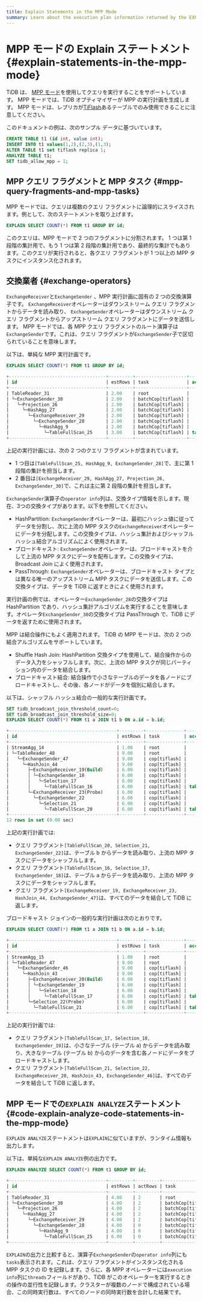 ```yaml
---
title: Explain Statements in the MPP Mode
summary: Learn about the execution plan information returned by the EXPLAIN statement in TiDB.
---
```


# MPP モードの Explain ステートメント {#explain-statements-in-the-mpp-mode}

TiDB は、 [MPP モード](/tiflash/use-tiflash-mpp-mode.md)を使用してクエリを実行することをサポートしています。 MPP モードでは、TiDB オプティマイザーが MPP の実行計画を生成します。 MPP モードは、レプリカが[TiFlash](/tiflash/tiflash-overview.md)あるテーブルでのみ使用できることに注意してください。

このドキュメントの例は、次のサンプル データに基づいています。


```sql
CREATE TABLE t1 (id int, value int);
INSERT INTO t1 values(1,2),(2,3),(1,3);
ALTER TABLE t1 set tiflash replica 1;
ANALYZE TABLE t1;
SET tidb_allow_mpp = 1;
```

## MPP クエリ フラグメントと MPP タスク {#mpp-query-fragments-and-mpp-tasks}

MPP モードでは、クエリは複数のクエリ フラグメントに論理的にスライスされます。例として、次のステートメントを取り上げます。


```sql
EXPLAIN SELECT COUNT(*) FROM t1 GROUP BY id;
```

このクエリは、MPP モードで 2 つのフラグメントに分割されます。 1 つは第 1 段階の集計用で、もう 1 つは第 2 段階の集計用であり、最終的な集計でもあります。このクエリが実行されると、各クエリ フラグメントが 1 つ以上の MPP タスクにインスタンス化されます。

## 交換業者 {#exchange-operators}

`ExchangeReceiver`と`ExchangeSender` 、MPP 実行計画に固有の 2 つの交換演算子です。 `ExchangeReceiver`オペレーターはダウンストリーム クエリ フラグメントからデータを読み取り、 `ExchangeSender`オペレーターはダウンストリーム クエリ フラグメントからアップストリーム クエリ フラグメントにデータを送信します。 MPP モードでは、各 MPP クエリ フラグメントのルート演算子は`ExchangeSender`です。これは、クエリ フラグメントが`ExchangeSender`子で区切られていることを意味します。

以下は、単純な MPP 実行計画です。


```sql
EXPLAIN SELECT COUNT(*) FROM t1 GROUP BY id;
```

```sql
+------------------------------------+---------+-------------------+---------------+----------------------------------------------------+
| id                                 | estRows | task              | access object | operator info                                      |
+------------------------------------+---------+-------------------+---------------+----------------------------------------------------+
| TableReader_31                     | 2.00    | root              |               | data:ExchangeSender_30                             |
| └─ExchangeSender_30                | 2.00    | batchCop[tiflash] |               | ExchangeType: PassThrough                          |
|   └─Projection_26                  | 2.00    | batchCop[tiflash] |               | Column#4                                           |
|     └─HashAgg_27                   | 2.00    | batchCop[tiflash] |               | group by:test.t1.id, funcs:sum(Column#7)->Column#4 |
|       └─ExchangeReceiver_29        | 2.00    | batchCop[tiflash] |               |                                                    |
|         └─ExchangeSender_28        | 2.00    | batchCop[tiflash] |               | ExchangeType: HashPartition, Hash Cols: test.t1.id |
|           └─HashAgg_9              | 2.00    | batchCop[tiflash] |               | group by:test.t1.id, funcs:count(1)->Column#7      |
|             └─TableFullScan_25     | 3.00    | batchCop[tiflash] | table:t1      | keep order:false                                   |
+------------------------------------+---------+-------------------+---------------+----------------------------------------------------+
```

上記の実行計画には、次の 2 つのクエリ フラグメントが含まれています。

-   1 つ目は`[TableFullScan_25, HashAgg_9, ExchangeSender_28]`で、主に第 1 段階の集計を担当します。
-   2 番目は`[ExchangeReceiver_29, HashAgg_27, Projection_26, ExchangeSender_30]`で、これは主に第 2 段階の集計を担当します。

`ExchangeSender`演算子の`operator info`列は、交換タイプ情報を示します。現在、3つの交換タイプがあります。以下を参照してください。

-   HashPartition: `ExchangeSender`オペレーターは、最初にハッシュ値に従ってデータを分割し、次に上流の MPP タスクの`ExchangeReceiver`オペレーターにデータを分配します。この交換タイプは、ハッシュ集計およびシャッフル ハッシュ結合アルゴリズムによく使用されます。
-   ブロードキャスト: `ExchangeSender`オペレーターは、ブロードキャストを介して上流の MPP タスクにデータを配布します。この交換タイプは、Broadcast Join によく使用されます。
-   PassThrough: `ExchangeSender`オペレーターは、ブロードキャスト タイプとは異なる唯一のアップストリーム MPP タスクにデータを送信します。この交換タイプは、データを TiDB に返すときによく使用されます。

実行計画の例では、オペレーター`ExchangeSender_28`の交換タイプは HashPartition であり、ハッシュ集計アルゴリズムを実行することを意味します。オペレータ`ExchangeSender_30`の交換タイプは PassThrough で、TiDB にデータを返すために使用されます。

MPP は結合操作にもよく適用されます。 TiDB の MPP モードは、次の 2 つの結合アルゴリズムをサポートしています。

-   Shuffle Hash Join: HashPartition 交換タイプを使用して、結合操作からのデータ入力をシャッフルします。次に、上流の MPP タスクが同じパーティション内のデータを結合します。
-   ブロードキャスト結合: 結合操作で小さなテーブルのデータを各ノードにブロードキャストし、その後、各ノードがデータを個別に結合します。

以下は、シャッフル ハッシュ結合の一般的な実行計画です。


```sql
SET tidb_broadcast_join_threshold_count=0;
SET tidb_broadcast_join_threshold_size=0;
EXPLAIN SELECT COUNT(*) FROM t1 a JOIN t1 b ON a.id = b.id;
```

```sql
+----------------------------------------+---------+--------------+---------------+----------------------------------------------------+
| id                                     | estRows | task         | access object | operator info                                      |
+----------------------------------------+---------+--------------+---------------+----------------------------------------------------+
| StreamAgg_14                           | 1.00    | root         |               | funcs:count(1)->Column#7                           |
| └─TableReader_48                       | 9.00    | root         |               | data:ExchangeSender_47                             |
|   └─ExchangeSender_47                  | 9.00    | cop[tiflash] |               | ExchangeType: PassThrough                          |
|     └─HashJoin_44                      | 9.00    | cop[tiflash] |               | inner join, equal:[eq(test.t1.id, test.t1.id)]     |
|       ├─ExchangeReceiver_19(Build)     | 6.00    | cop[tiflash] |               |                                                    |
|       │ └─ExchangeSender_18            | 6.00    | cop[tiflash] |               | ExchangeType: HashPartition, Hash Cols: test.t1.id |
|       │   └─Selection_17               | 6.00    | cop[tiflash] |               | not(isnull(test.t1.id))                            |
|       │     └─TableFullScan_16         | 6.00    | cop[tiflash] | table:a       | keep order:false                                   |
|       └─ExchangeReceiver_23(Probe)     | 6.00    | cop[tiflash] |               |                                                    |
|         └─ExchangeSender_22            | 6.00    | cop[tiflash] |               | ExchangeType: HashPartition, Hash Cols: test.t1.id |
|           └─Selection_21               | 6.00    | cop[tiflash] |               | not(isnull(test.t1.id))                            |
|             └─TableFullScan_20         | 6.00    | cop[tiflash] | table:b       | keep order:false                                   |
+----------------------------------------+---------+--------------+---------------+----------------------------------------------------+
12 rows in set (0.00 sec)
```

上記の実行計画では:

-   クエリ フラグメント`[TableFullScan_20, Selection_21, ExchangeSender_22]`は、テーブル b からデータを読み取り、上流の MPP タスクにデータをシャッフルします。
-   クエリ フラグメント`[TableFullScan_16, Selection_17, ExchangeSender_18]`は、テーブル a からデータを読み取り、上流の MPP タスクにデータをシャッフルします。
-   クエリ フラグメント`[ExchangeReceiver_19, ExchangeReceiver_23, HashJoin_44, ExchangeSender_47]`は、すべてのデータを結合して TiDB に返します。

ブロードキャスト ジョインの一般的な実行計画は次のとおりです。


```sql
EXPLAIN SELECT COUNT(*) FROM t1 a JOIN t1 b ON a.id = b.id;
```

```sql
+----------------------------------------+---------+--------------+---------------+------------------------------------------------+
| id                                     | estRows | task         | access object | operator info                                  |
+----------------------------------------+---------+--------------+---------------+------------------------------------------------+
| StreamAgg_15                           | 1.00    | root         |               | funcs:count(1)->Column#7                       |
| └─TableReader_47                       | 9.00    | root         |               | data:ExchangeSender_46                         |
|   └─ExchangeSender_46                  | 9.00    | cop[tiflash] |               | ExchangeType: PassThrough                      |
|     └─HashJoin_43                      | 9.00    | cop[tiflash] |               | inner join, equal:[eq(test.t1.id, test.t1.id)] |
|       ├─ExchangeReceiver_20(Build)     | 6.00    | cop[tiflash] |               |                                                |
|       │ └─ExchangeSender_19            | 6.00    | cop[tiflash] |               | ExchangeType: Broadcast                        |
|       │   └─Selection_18               | 6.00    | cop[tiflash] |               | not(isnull(test.t1.id))                        |
|       │     └─TableFullScan_17         | 6.00    | cop[tiflash] | table:a       | keep order:false                               |
|       └─Selection_22(Probe)            | 6.00    | cop[tiflash] |               | not(isnull(test.t1.id))                        |
|         └─TableFullScan_21             | 6.00    | cop[tiflash] | table:b       | keep order:false                               |
+----------------------------------------+---------+--------------+---------------+------------------------------------------------+
```

上記の実行計画では:

-   クエリ フラグメント`[TableFullScan_17, Selection_18, ExchangeSender_19]`は、小さなテーブル (テーブル a) からデータを読み取り、大きなテーブル (テーブル b) からのデータを含む各ノードにデータをブロードキャストします。
-   クエリ フラグメント`[TableFullScan_21, Selection_22, ExchangeReceiver_20, HashJoin_43, ExchangeSender_46]`は、すべてのデータを結合して TiDB に返します。

## MPP モードでの<code>EXPLAIN ANALYZE</code>ステートメント {#code-explain-analyze-code-statements-in-the-mpp-mode}

`EXPLAIN ANALYZE`ステートメントは`EXPLAIN`に似ていますが、ランタイム情報も出力します。

以下は、単純な`EXPLAIN ANALYZE`例の出力です。


```sql
EXPLAIN ANALYZE SELECT COUNT(*) FROM t1 GROUP BY id;
```

```sql
+------------------------------------+---------+---------+-------------------+---------------+---------------------------------------------------------------------------------------------------+----------------------------------------------------------------+--------+------+
| id                                 | estRows | actRows | task              | access object | execution info                                                                                    | operator info                                                  | memory | disk |
+------------------------------------+---------+---------+-------------------+---------------+---------------------------------------------------------------------------------------------------+----------------------------------------------------------------+--------+------+
| TableReader_31                     | 4.00    | 2       | root              |               | time:44.5ms, loops:2, cop_task: {num: 1, max: 0s, proc_keys: 0, copr_cache_hit_ratio: 0.00}       | data:ExchangeSender_30                                         | N/A    | N/A  |
| └─ExchangeSender_30                | 4.00    | 2       | batchCop[tiflash] |               | tiflash_task:{time:16.5ms, loops:1, threads:1}                                                    | ExchangeType: PassThrough, tasks: [2, 3, 4]                    | N/A    | N/A  |
|   └─Projection_26                  | 4.00    | 2       | batchCop[tiflash] |               | tiflash_task:{time:16.5ms, loops:1, threads:1}                                                    | Column#4                                                       | N/A    | N/A  |
|     └─HashAgg_27                   | 4.00    | 2       | batchCop[tiflash] |               | tiflash_task:{time:16.5ms, loops:1, threads:1}                                                    | group by:test.t1.id, funcs:sum(Column#7)->Column#4             | N/A    | N/A  |
|       └─ExchangeReceiver_29        | 4.00    | 2       | batchCop[tiflash] |               | tiflash_task:{time:14.5ms, loops:1, threads:20}                                                   |                                                                | N/A    | N/A  |
|         └─ExchangeSender_28        | 4.00    | 0       | batchCop[tiflash] |               | tiflash_task:{time:9.49ms, loops:0, threads:0}                                                    | ExchangeType: HashPartition, Hash Cols: test.t1.id, tasks: [1] | N/A    | N/A  |
|           └─HashAgg_9              | 4.00    | 0       | batchCop[tiflash] |               | tiflash_task:{time:9.49ms, loops:0, threads:0}                                                    | group by:test.t1.id, funcs:count(1)->Column#7                  | N/A    | N/A  |
|             └─TableFullScan_25     | 6.00    | 0       | batchCop[tiflash] | table:t1      | tiflash_task:{time:9.49ms, loops:0, threads:0}, tiflash_scan:{dtfile:{total_scanned_packs:1,...}} | keep order:false                                               | N/A    | N/A  |
+------------------------------------+---------+---------+-------------------+---------------+---------------------------------------------------------------------------------------------------+----------------------------------------------------------------+--------+------+
```

`EXPLAIN`の出力と比較すると、演算子`ExchangeSender`の`operator info`列にも`tasks`表示されます。これは、クエリ フラグメントがインスタンス化される MPP タスクの ID を記録します。さらに、各 MPP オペレーターには`execution info`列に`threads`フィールドがあり、TiDB がこのオペレーターを実行するときの操作の並行性を記録します。クラスターが複数のノードで構成されている場合、この同時実行数は、すべてのノードの同時実行数を合計した結果です。

